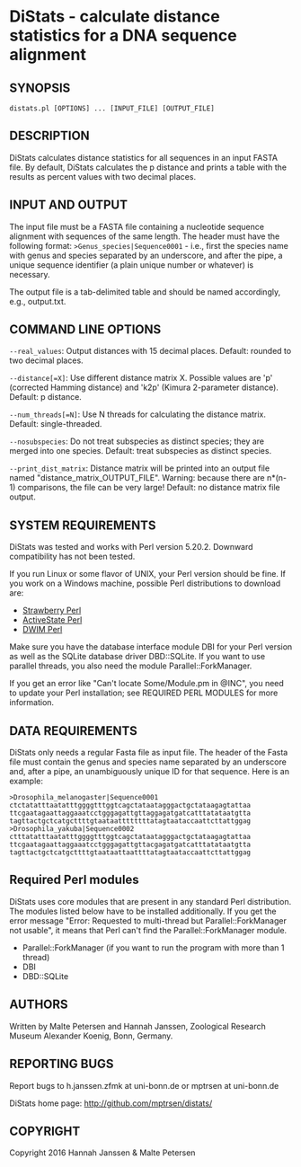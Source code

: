 # DiStats - calculate distance statistics for a DNA sequence alignment

## SYNOPSIS

`distats.pl [OPTIONS] ... [INPUT_FILE] [OUTPUT_FILE]`

## DESCRIPTION

DiStats calculates distance statistics for all sequences in an input FASTA file. By default, DiStats calculates the p distance and prints a table with the results as percent values with two decimal places. 

## INPUT AND OUTPUT

The input file must be a FASTA file containing a nucleotide sequence alignment with sequences of the same length. The header must have the following format: `>Genus_species|Sequence0001` - i.e., first the species name with genus and species separated by an underscore, and after the pipe, a unique sequence identifier (a plain unique number or whatever) is necessary. 

The output file is a tab-delimited table and should be named accordingly, e.g., output.txt. 


## COMMAND LINE OPTIONS

`--real_values`: Output distances with 15 decimal places. Default: rounded to two decimal places. 

`--distance[=X]`: Use different distance matrix X. Possible values are 'p' (corrected Hamming distance) and 'k2p' (Kimura 2-parameter distance). Default: p distance.

`--num_threads[=N]`: Use N threads for calculating the distance matrix. Default: single-threaded.

`--nosubspecies`: Do not treat subspecies as distinct species; they are merged into one species. Default: treat subspecies as distinct species. 

`--print_dist_matrix`: Distance matrix will be printed into an output file named "distance_matrix_OUTPUT_FILE". Warning: because there are n*(n-1) comparisons, the file can be very large! Default: no distance matrix file output.
 

## SYSTEM REQUIREMENTS

DiStats was tested and works with Perl version 5.20.2. Downward compatibility has not been tested.

If you run Linux or some flavor of UNIX, your Perl version should be fine. If you work on a Windows machine, possible Perl distributions to download are:

* [Strawberry Perl](http://strawberryperl.com/)
* [ActiveState Perl](http://www.activestate.com/activeperl)
* [DWIM Perl](http://www.dwimperl.com/windows.html)

Make sure you have the database interface module DBI for your Perl version as well as the SQLite database driver DBD::SQLite. If you want to use parallel threads, you also need the module Parallel::ForkManager.

If you get an error like "Can't locate Some/Module.pm in @INC", you need to update your Perl installation; see REQUIRED PERL MODULES for more information.

## DATA REQUIREMENTS

DiStats only needs a regular Fasta file as input file. The header of the Fasta file must contain the genus and species name separated by an underscore and, after a pipe, an unambiguously unique ID for that sequence. Here is an example: 

	>Drosophila_melanogaster|Sequence0001
	ctctatatttaatatttggggtttggtcagctataatagggactgctataagagtattaa
	ttcgaatagaattaggaaatcctgggagattgttaggagatgatcatttatataatgtta
	tagttactgctcatgcttttgtaataattttttttatagtaataccaattcttattggag
	>Drosophila_yakuba|Sequence0002
	ctttatatttaatatttggggtttggtcagctataatagggactgctataagagtattaa
	ttcgaatagaattaggaaatcctgggagattgttacgagatgatcatttatataatgtta
	tagttactgctcatgcttttgtaataattaattttatagtaataccaattcttattggag



## Required Perl modules

DiStats uses core modules that are present in any standard Perl distribution. The modules listed below have to be installed additionally. If you get the error message "Error: Requested to multi-thread but Parallel::ForkManager not usable", it means that Perl can't find the Parallel::ForkManager module. 

* Parallel::ForkManager (if you want to run the program with more than 1 thread)
* DBI
* DBD::SQLite


## AUTHORS

Written by Malte Petersen and Hannah Janssen, Zoological Research Museum Alexander Koenig, Bonn, Germany.

## REPORTING BUGS

Report bugs to h.janssen.zfmk at uni-bonn.de or mptrsen at uni-bonn.de

DiStats home page: <http://github.com/mptrsen/distats/>

## COPYRIGHT

Copyright 2016 Hannah Janssen & Malte Petersen

